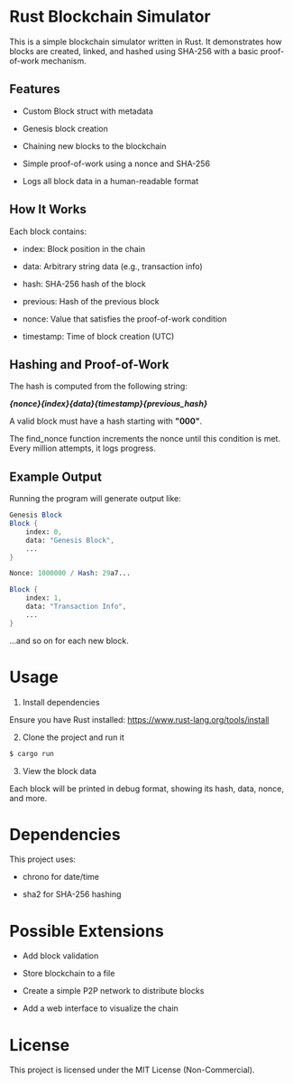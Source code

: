 # Rust Blockchain Simulator
This is a simple blockchain simulator written in Rust. It demonstrates how blocks are created, linked, and hashed using SHA-256 with a basic proof-of-work mechanism.

## Features
* Custom Block struct with metadata

* Genesis block creation

* Chaining new blocks to the blockchain

* Simple proof-of-work using a nonce and SHA-256

* Logs all block data in a human-readable format

## How It Works
Each block contains:

* index: Block position in the chain

* data: Arbitrary string data (e.g., transaction info)

* hash: SHA-256 hash of the block

* previous: Hash of the previous block

* nonce: Value that satisfies the proof-of-work condition

* timestamp: Time of block creation (UTC)

## Hashing and Proof-of-Work
The hash is computed from the following string:

***{nonce}{index}{data}{timestamp}{previous_hash}***

A valid block must have a hash starting with **"000"**.

The find_nonce function increments the nonce until this condition is met. Every million attempts, it logs progress.

## Example Output
Running the program will generate output like:

```mathematica
Genesis Block
Block {
    index: 0,
    data: "Genesis Block",
    ...
}

Nonce: 1000000 / Hash: 29a7...

Block {
    index: 1,
    data: "Transaction Info",
    ...
}
```
...and so on for each new block.

# Usage
1. Install dependencies

Ensure you have Rust installed: https://www.rust-lang.org/tools/install

2. Clone the project and run it

```bash
$ cargo run
```

3. View the block data

Each block will be printed in debug format, showing its hash, data, nonce, and more.

# Dependencies
This project uses:

* chrono for date/time

* sha2 for SHA-256 hashing

# Possible Extensions
* Add block validation

* Store blockchain to a file

* Create a simple P2P network to distribute blocks

* Add a web interface to visualize the chain

# License
This project is licensed under the MIT License (Non-Commercial).